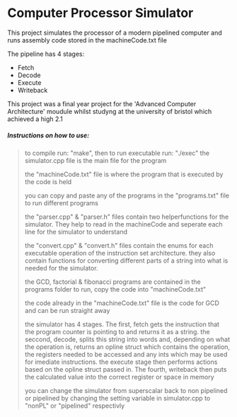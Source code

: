 # Computer Processor Simulator

 This project simulates the processor of a modern pipelined computer
 and runs assembly code stored in the machineCode.txt file
 
 The pipeline has 4 stages: 
 - Fetch
 - Decode
 - Execute
 - Writeback

This project was a final year project for the 'Advanced Computer Architecture' moudule whilst studyng at the university of bristol which achieved a high 2.1



##### Instructions on how to use: 

> to compile run: "make", then to run executable run: "./exec"
> the simulator.cpp file is the main file for the program
> 
> 
> the "machineCode.txt" file is where the program that is executed by the code is held
> 
> you can copy and paste any of the programs in the "programs.txt" file to run different programs
> 
> the "parser.cpp"  & "parser.h" files contain two helperfunctions for the simulator. They help to read in the machineCode and seperate each line for the simulator to understand
> 
> the "convert.cpp" & "convert.h" files contain the enums for each executable operation of the instruction set architecture. they also contain functions for converting different parts of a string into what is needed for the 
> simulator. 
> 
> the GCD, factorial & fibonacci programs are contained in the programs folder
> to run, copy the code into "machineCode.txt"
> 
> the code already in the "machineCode.txt" file is the code for GCD and can be run straight away
> 
> the simulator has 4 stages. The first, fetch gets the instruction that the program counter is pointing to and returns it as a string. 
> the seccond, decode, splits this string into words and, depending on what the operation is, returns an opline struct
> which contains the operation, the registers needed to be accessed and any ints which may be used for imediate instructions. 
> the execute stage then performs actions based on the opline struct passed in. The fourth, writeback then puts the calculated value into the 
> correct register or space in memory
> 
> you can change the simulator from superscalar back to non pipelined or pipelined by changing the setting variable 
> in simulator.cpp to "nonPL" or "pipelined" respectivly
